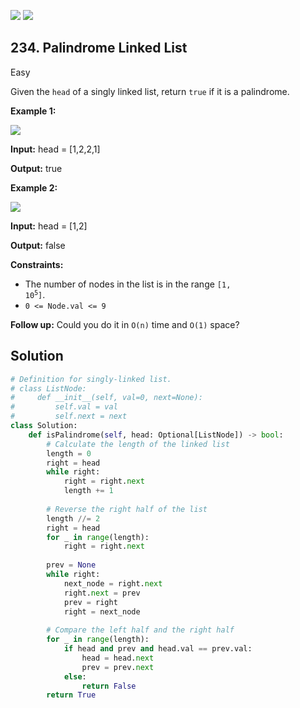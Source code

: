 [![](https://img.shields.io/github/stars/javadev/LeetCode-in-All?label=Stars&style=flat-square)](https://github.com/javadev/LeetCode-in-All)
[![](https://img.shields.io/github/forks/javadev/LeetCode-in-All?label=Fork%20me%20on%20GitHub%20&style=flat-square)](https://github.com/javadev/LeetCode-in-All/fork)

## 234\. Palindrome Linked List

Easy

Given the `head` of a singly linked list, return `true` if it is a palindrome.

**Example 1:**

![](https://assets.leetcode.com/uploads/2021/03/03/pal1linked-list.jpg)

**Input:** head = [1,2,2,1]

**Output:** true 

**Example 2:**

![](https://assets.leetcode.com/uploads/2021/03/03/pal2linked-list.jpg)

**Input:** head = [1,2]

**Output:** false 

**Constraints:**

*   The number of nodes in the list is in the range <code>[1, 10<sup>5</sup>]</code>.
*   `0 <= Node.val <= 9`

**Follow up:** Could you do it in `O(n)` time and `O(1)` space?

## Solution

```python
# Definition for singly-linked list.
# class ListNode:
#     def __init__(self, val=0, next=None):
#         self.val = val
#         self.next = next
class Solution:
    def isPalindrome(self, head: Optional[ListNode]) -> bool:
        # Calculate the length of the linked list
        length = 0
        right = head
        while right:
            right = right.next
            length += 1
        
        # Reverse the right half of the list
        length //= 2
        right = head
        for _ in range(length):
            right = right.next
        
        prev = None
        while right:
            next_node = right.next
            right.next = prev
            prev = right
            right = next_node
        
        # Compare the left half and the right half
        for _ in range(length):
            if head and prev and head.val == prev.val:
                head = head.next
                prev = prev.next
            else:
                return False
        return True
```